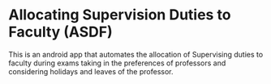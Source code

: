 # Allocating Supervision Duties to Faculty (ASDF)

This is an android app that automates the allocation of Supervising duties to faculty during exams taking in the preferences of professors and considering holidays and leaves of the professor.

